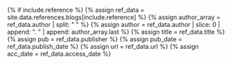 {% if include.reference %}
  {% assign ref_data = site.data.references.blogs[include.reference] %}
  {% assign author_array = ref_data.author | split: " " %} 
  {% assign author = ref_data.author | slice: 0 | append: ". " | append: author_array.last %}
  {% assign title = ref_data.title %}
  {% assign pub = ref_data.publisher %}
  {% assign pub_date = ref_data.publish_date %}
  {% assign url = ref_data.url %}
  {% assign acc_date = ref_data.access_date %}
[^include.reference]: {{ author }}, "{{ title }}," {{ pub }}, {{ pub_date }}. [Online]. Available: <{{ url }}>. [Accessed: {{ acc_date }}].
{% endif %}
